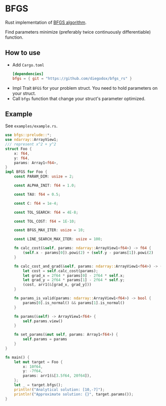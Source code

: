 # BFGS

Rust implementation of [BFGS algorithm](https://www.wikiwand.com/en/Broyden%E2%80%93Fletcher%E2%80%93Goldfarb%E2%80%93Shanno_algorithm).

Find parameters minimize (preferably twice continuously differentiable) function.

## How to use

- Add `Cargo.toml`
  ```toml
  [dependencies]
  bfgs = { git = "https://github.com/diegodox/bfgs_rs" }
  ```
- Impl Trait `BFGS` for your problem struct. You need to hold parameters on your struct.
- Call `bfgs` function that change your struct's parameter optimized.

## Example

See `examples/example.rs`.

```rust
use bfgs::prelude::*;
use ndarray::ArrayView1;
/// represent x^2 + y^2
struct Foo {
    x: f64,
    y: f64,
    params: Array1<f64>,
}
impl BFGS for Foo {
    const PARAM_DIM: usize = 2;

    const ALPHA_INIT: f64 = 1.0;

    const TAU: f64 = 0.5;

    const C: f64 = 1e-4;

    const TOL_SEARCH: f64 = 4E-8;

    const TOL_COST: f64 = 1E-10;

    const BFGS_MAX_ITER: usize = 10;

    const LINE_SEARCH_MAX_ITER: usize = 100;

    fn calc_cost(&self, params: ndarray::ArrayView1<f64>) -> f64 {
        (self.x - params[0]).powi(2) + (self.y - params[1]).powi(2)
    }

    fn calc_cost_and_grad(&self, params: ndarray::ArrayView1<f64>) -> (f64, Array1<f64>) {
        let cost = self.calc_cost(params);
        let grad_x = 2f64 * params[0] - 2f64 * self.x;
        let grad_y = 2f64 * params[1] - 2f64 * self.y;
        (cost, arr1(&[grad_x, grad_y]))
    }

    fn params_is_valid(params: ndarray::ArrayView1<f64>) -> bool {
        params[0].is_normal() && params[1].is_normal()
    }

    fn params(&self) -> ArrayView1<f64> {
        self.params.view()
    }

    fn set_params(&mut self, params: Array1<f64>) {
        self.params = params
    }
}

fn main() {
    let mut target = Foo {
        x: 10f64,
        y: -7f64,
        params: arr1(&[3.5f64, 20f64]),
    };
    let _ = target.bfgs();
    println!("Analytical solution: [10,-7]");
    println!("Approximate solution: {}", target.params());
}
```
